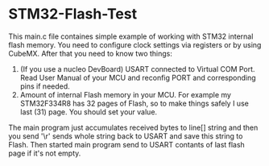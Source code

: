 # STM32-Flash-Test
This main.c file containes simple example of working with STM32 internal flash memory.
You need to configure clock settings via registers or by using CubeMX. 
After that you need to know two things:
1. (If you use a nucleo DevBoard) USART connected to Virtual COM Port. Read User Manual of your MCU and reconfig PORT and corresponding pins if needed.
2. Amount of internal Flash memory in your MCU. For example my STM32F334R8 has 32 pages of Flash, so to make things safely I use last (31) page. You should set your value.


The main program just accumulates received bytes to line[] string and then you send '\r' sends whole string back to USART and save this string to Flash.
Then started main program send to USART contants of last flash page if it's not empty.
